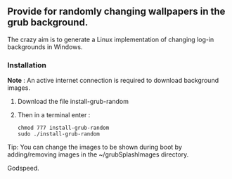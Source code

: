 ## Provide for randomly changing wallpapers in the grub background.

The crazy aim is to generate a Linux implementation of changing log-in backgrounds in Windows.

### Installation

**Note** : An active internet connection is required to download background images.

1. Download the file install-grub-random
2. Then in a terminal enter :

    ```
    chmod 777 install-grub-random
    sudo ./install-grub-random 
    ```
    


Tip: You can change the images to be shown during boot by adding/removing images in the ~/grubSplashImages directory.

Godspeed.

